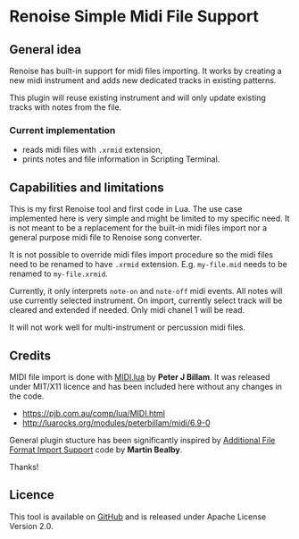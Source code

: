 # Renoise Simple Midi File Support

## General idea

Renoise has built-in support for midi files importing. It works by creating a new midi instrument and adds new dedicated tracks in existing patterns. 

This plugin will reuse existing instrument and will only update existing tracks with notes from the file.

### Current implementation

- reads midi files with `.xrmid` extension,
- prints notes and file information in Scripting Terminal.

## Capabilities and limitations

This is my first Renoise tool and first code in Lua. The use case implemented here is very simple and might be limited to my specific need. It is not meant to be a replacement for the built-in midi files import nor a general purpose midi file to Renoise song converter.

It is not possible to override midi files import procedure so the midi files need to be renamed to have `.xrmid`   extension. E.g. `my-file.mid` needs to be renamed to `my-file.xrmid`.

Currently, it only interprets `note-on` and `note-off` midi events. All notes will use currently selected instrument. On import, currently select track will be cleared and extended if needed. Only midi chanel 1 will be read.

It will not work well for multi-instrument or percussion midi files.

## Credits

MIDI file import is done with [MIDI.lua](MIDI.lua) by **Peter J Billam**. It was released under MIT/X11 licence and has been included here without any changes in the code.

* https://pjb.com.au/comp/lua/MIDI.html
* http://luarocks.org/modules/peterbillam/midi/6.9-0

General plugin stucture has been significantly inspired by [Additional File Format Import Support](https://www.renoise.com/tools/additional-file-format-import-support) code by **Martin Bealby**.

Thanks!

## Licence

This tool is available on [GitHub](https://github.com/nilcaream/rsmfs) and is released under Apache License Version 2.0.